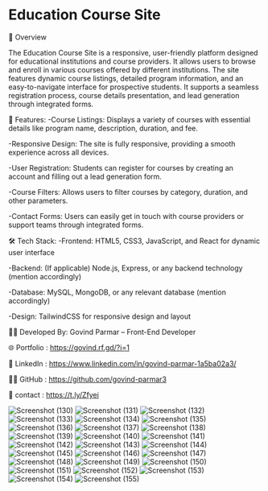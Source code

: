 # Education Course Site

📖 Overview

The Education Course Site is a responsive, user-friendly platform designed for educational institutions and course providers. It allows users to browse and enroll in various courses offered by different institutions. The site features dynamic course listings, detailed program information, and an easy-to-navigate interface for prospective students. It supports a seamless registration process, course details presentation, and lead generation through integrated forms.

🔧 Features:
-Course Listings: Displays a variety of courses with essential details like program name, description, duration, and fee.

-Responsive Design: The site is fully responsive, providing a smooth experience across all devices.

-User Registration: Students can register for courses by creating an account and filling out a lead generation form.

-Course Filters: Allows users to filter courses by category, duration, and other parameters.

-Contact Forms: Users can easily get in touch with course providers or support teams through integrated forms.

🛠️ Tech Stack:
-Frontend: HTML5, CSS3, JavaScript, and React for dynamic user interface

-Backend: (If applicable) Node.js, Express, or any backend technology (mention accordingly)

-Database: MySQL, MongoDB, or any relevant database (mention accordingly)

-Design: TailwindCSS for responsive design and layout

🧑‍💻 Developed By:
Govind Parmar – Front-End Developer

🌐 Portfolio : https://govind.rf.gd/?i=1

💼 LinkedIn : https://www.linkedin.com/in/govind-parmar-1a5ba02a3/

🧑‍💻 GitHub : https://github.com/govind-parmar3

💬 contact : https://t.ly/Zfyei

![Screenshot (130)](https://github.com/user-attachments/assets/9dc34ef3-2976-4f3b-8c13-6e3693fbc307)
![Screenshot (131)](https://github.com/user-attachments/assets/d11c3bb2-4ed7-4ed6-a1fa-1481ca6d880c)
![Screenshot (132)](https://github.com/user-attachments/assets/cd4b127f-151f-4819-bb90-c453cac4804b)
![Screenshot (133)](https://github.com/user-attachments/assets/24fbb9b2-1c0a-4ce2-b545-aff761949bab)
![Screenshot (134)](https://github.com/user-attachments/assets/05d6903a-293c-488f-855a-0bd1a8e93f8c)
![Screenshot (135)](https://github.com/user-attachments/assets/ab5d4331-85e7-4609-8f9b-3a04e5ad7198)
![Screenshot (136)](https://github.com/user-attachments/assets/236cf110-00bb-4f86-a412-a34d3bf8d734)
![Screenshot (137)](https://github.com/user-attachments/assets/22fc6941-6708-424e-af9d-5af1a08ab7ea)
![Screenshot (138)](https://github.com/user-attachments/assets/a95fb25c-495c-4850-afd4-1ba8863ac17e)
![Screenshot (139)](https://github.com/user-attachments/assets/919d1ccf-013d-4da4-9799-245f21b91fa7)
![Screenshot (140)](https://github.com/user-attachments/assets/a104e683-ca73-4856-aa82-b4dcf19f9f46)
![Screenshot (141)](https://github.com/user-attachments/assets/6c9a2eed-1a94-4e53-a5ff-cf1728fd6d62)
![Screenshot (142)](https://github.com/user-attachments/assets/0f879e12-66b6-4292-aeb0-946d4fd0945e)
![Screenshot (143)](https://github.com/user-attachments/assets/e591a6d6-a699-4ee0-99b3-288d6a0029a2)
![Screenshot (144)](https://github.com/user-attachments/assets/0a016a62-df27-4d3e-88bf-309a7b7a4cc1)
![Screenshot (145)](https://github.com/user-attachments/assets/0b87c40a-3a09-4fa6-ba95-27eed23557f6)
![Screenshot (146)](https://github.com/user-attachments/assets/6c6b8d50-be5a-4bd1-9f79-5e93b832abf0)
![Screenshot (147)](https://github.com/user-attachments/assets/3b6eff96-fbc3-43f8-b2f8-72479e8ad7a0)
![Screenshot (148)](https://github.com/user-attachments/assets/d86a085b-c9b9-454f-841c-d2cc02f90918)
![Screenshot (149)](https://github.com/user-attachments/assets/506b3660-1f66-4a21-873d-06a2763d8fcb)
![Screenshot (150)](https://github.com/user-attachments/assets/acf6d606-c9ea-47f1-91fe-c4aa69362e09)
![Screenshot (151)](https://github.com/user-attachments/assets/17d2f5b5-9e1c-4848-91cf-3ddadd4e18d0)
![Screenshot (152)](https://github.com/user-attachments/assets/bf699686-1c44-4d10-8c3b-f092ebc0dfd1)
![Screenshot (153)](https://github.com/user-attachments/assets/c68b0997-c12d-4cd7-90ab-841b099b9a6f)
![Screenshot (154)](https://github.com/user-attachments/assets/f5c3c3f6-29b8-4695-abd4-70a9eb414532)
![Screenshot (155)](https://github.com/user-attachments/assets/14730434-d9b4-495c-88f0-7e708a6ae649)
